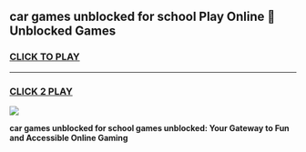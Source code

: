 
## car games unblocked for school Play Online 👋 Unblocked Games
<h3>
<a href="https://premium.freeplayer.one?title=car_games_unblocked_for_school&ref=19F">CLICK TO PLAY</a></h3>
<hr>

<h3>
<a href="https://premium.freeplayer.one?title=car_games_unblocked_for_school&ref=19F">CLICK 2 PLAY</a>
  
</h3>

<a href="https://premium.freeplayer.one?title=car_games_unblocked_for_school&ref=19F"><img src="https://clearcache.store/games.png"></a>


**car games unblocked for school games unblocked: Your Gateway to Fun and Accessible Online Gaming**
